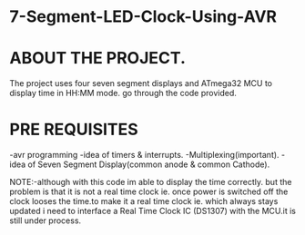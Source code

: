 7-Segment-LED-Clock-Using-AVR
=============================

ABOUT THE PROJECT. 
==================
The project uses four seven segment displays and ATmega32 MCU to display time in HH:MM mode.
go through the code provided.

PRE REQUISITES
============== 
-avr programming 
-idea of timers & interrupts. 
-Multiplexing(important).
-idea of Seven Segment Display(common anode & common Cathode).

NOTE:-although with this code im able to display the time correctly. but the problem is that it is not a real time clock ie. once power is switched off the clock looses the time.to make it a real time clock ie. which always stays updated i need to interface a Real Time Clock IC (DS1307) with the MCU.it is still under process.